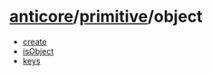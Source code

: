 # [anticore](../../#reference)/[primitive](../#reference)/<a name="reference">object</a>

* [create](./create/#reference)
* [isObject](./isObject/#reference)
* [keys](./keys/#reference)